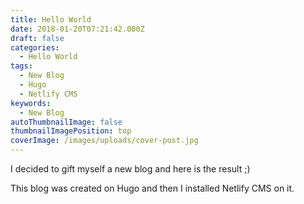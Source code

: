 ```yaml
---
title: Hello World
date: 2018-01-20T07:21:42.000Z
draft: false
categories:
  - Hello World
tags:
  - New Blog
  - Hugo
  - Netlify CMS
keywords:
  - New Blog
autoThumbnailImage: false
thumbnailImagePosition: top
coverImage: /images/uploads/cover-post.jpg
---
```

I decided to gift myself a new blog and here is the result ;)
<!--more-->

This blog was created on Hugo and then I installed Netlify CMS on it.
